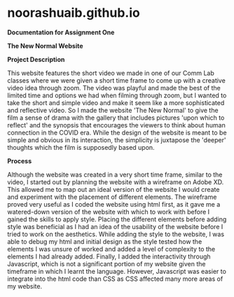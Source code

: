 # noorashuaib.github.io

**Documentation for Assignment One**

**The New Normal Website**


**Project Description**

This website features the short video we made in one of our Comm Lab classes where we were given a short time frame to come up with a creative video idea through zoom. The video was playful and made the best of the limited time and options we had when filming through zoom, but I wanted to take the short and simple video and make it seem like a more sophisticated and reflective video. So I made the website 'The New Normal' to give the film a sense of drama with the gallery that includes pictures 'upon which to reflect' and the synopsis that encourages the viewers to think about human connection in the COVID era. While the design of the website is meant to be simple and obvious in its interaction, the simplicity is juxtapose the 'deeper' thoughts which the film is supposedly based upon.

**Process**

Although the website was created in a very short time frame, similar to the video, I started out by planning the website with a wireframe on Adobe XD. This allowed me to map out an ideal version of the website I would create and experiment with the placement of different elements. The wireframe proved very useful as I coded the website using html first, as it gave me a watered-down version of the website with which to work with before I gained the skills to apply style. Placing the different elements before adding style was beneficial as I had an idea of the usability of the website before I tried to work on the aesthetics. While adding the style to the website, I was able to debug my html and initial design as the style tested how the elements I was unsure of worked and added a level of complexity to the elements I had already added. Finally, I added the interactivity through Javascript, which is not a significant portion of my website given the timeframe in which I learnt the language. However, Javascript was easier to integrate into the html code than CSS as CSS affected many more areas of my website. 

